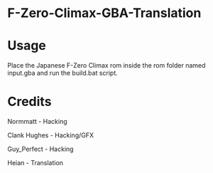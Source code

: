# F-Zero-Climax-GBA-Translation

# Usage
Place the Japanese F-Zero Climax rom inside the rom folder named input.gba and run the build.bat script.

# Credits
Normmatt - Hacking

Clank Hughes - Hacking/GFX

Guy_Perfect - Hacking

Heian - Translation
